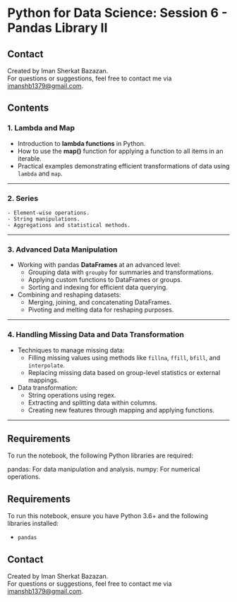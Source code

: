 # Python for Data Science: Session 6 - Pandas Library II

## Contact

Created by Iman Sherkat Bazazan.  
For questions or suggestions, feel free to contact me via [imanshb1379@gmail.com](mailto:imanshb1379@gmail.com).

## Contents

### 1. **Lambda and Map**
   - Introduction to **lambda functions** in Python.
   - How to use the **map()** function for applying a function to all items in an iterable.
   - Practical examples demonstrating efficient transformations of data using `lambda` and `map`.

---

### 2. **Series**
    - Element-wise operations.
    - String manipulations.
    - Aggregations and statistical methods.

---

### 3. **Advanced Data Manipulation**
   - Working with pandas **DataFrames** at an advanced level:
     - Grouping data with `groupby` for summaries and transformations.
     - Applying custom functions to DataFrames or groups.
     - Sorting and indexing for efficient data querying.
   - Combining and reshaping datasets:
     - Merging, joining, and concatenating DataFrames.
     - Pivoting and melting data for reshaping purposes.

---

### 4. **Handling Missing Data and Data Transformation**
   - Techniques to manage missing data:
     - Filling missing values using methods like `fillna`, `ffill`, `bfill`, and `interpolate`.
     - Replacing missing data based on group-level statistics or external mappings.
   - Data transformation:
     - String operations using regex.
     - Extracting and splitting data within columns.
     - Creating new features through mapping and applying functions.

---

## Requirements
To run the notebook, the following Python libraries are required:

pandas: For data manipulation and analysis.
numpy: For numerical operations.
## Requirements

To run this notebook, ensure you have Python 3.6+ and the following libraries installed:
- `pandas`

## Contact

Created by Iman Sherkat Bazazan.  
For questions or suggestions, feel free to contact me via [imanshb1379@gmail.com](mailto:imanshb1379@gmail.com).

